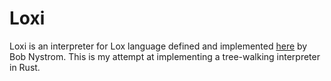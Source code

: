 # Loxi #
Loxi is an interpreter for Lox language defined and implemented [here](https://craftinginterpreters.com/) by Bob Nystrom. This is my attempt at implementing a tree-walking interpreter in Rust.

